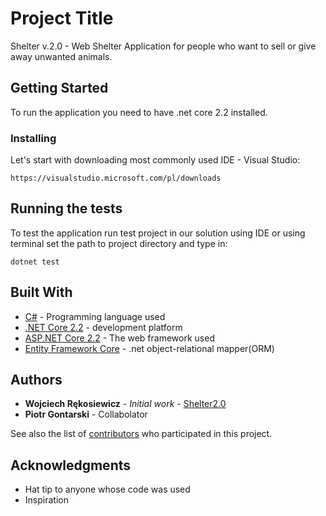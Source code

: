 # Project Title

Shelter v.2.0 - Web Shelter Application for people who want to sell or give away unwanted animals.

## Getting Started

To run the application you need to have .net core 2.2 installed.


### Installing

Let's start with downloading most commonly used IDE - Visual Studio:

```
https://visualstudio.microsoft.com/pl/downloads
```


## Running the tests

To test the application run test project in our solution using IDE or using terminal set the path to project directory and type in:

```
dotnet test
```


## Built With

* [C#](https://docs.microsoft.com/pl-pl/dotnet/csharp/) - Programming language used
* [.NET Core 2.2](https://docs.microsoft.com/pl-pl/dotnet/core/) - development platform 
* [ASP.NET Core 2.2](https://docs.microsoft.com/pl-pl/aspnet/core/?view=aspnetcore-2.2) - The web framework used
* [Entity Framework Core](https://docs.microsoft.com/pl-pl/ef/core/) - .net object-relational mapper(ORM) 
## Authors

* **Wojciech Rękosiewicz** - *Initial work* - [Shelter2.0](https://github.com/WojciechRekosiewicz/Shelter2.0)
* **Piotr Gontarski** - Collabolator

See also the list of [contributors](https://github.com/your/project/contributors) who participated in this project.

## Acknowledgments

* Hat tip to anyone whose code was used
* Inspiration

